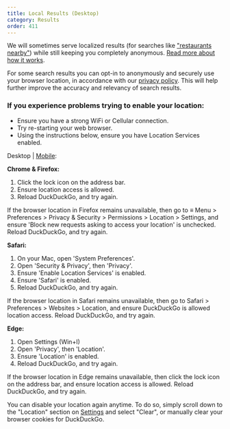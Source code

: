 ```yaml
---
title: Local Results (Desktop)
category: Results
order: 411
---
```

<html><body><p>We will sometimes serve localized results (for searches like <a href="https://duckduckgo.com/?q=restaurants+nearby">"restaurants nearby"</a>) while still keeping you completely anonymous. <a href="https://duck.co/help/privacy/anonymous-localized-results">Read more about how it works</a>.</p>&#xD;
&#xD;
<p>For some search results you can opt-in to anonymously and securely use your browser location, in accordance with our <a href="https://duckduckgo.com/privacy">privacy policy</a>. This will help further improve the accuracy and relevancy of search results.</p>&#xD;
&#xD;
<h3>If you experience problems trying to enable your location:</h3>&#xD;
<ul><li>Ensure you have a strong WiFi or Cellular connection.</li>&#xD;
<li>Try re-starting your web browser.</li>&#xD;
<li>Using the instructions below, ensure you have Location Services enabled.</li>&#xD;
</ul><p>Desktop | <a href="https://duck.co/help/results/local-results-mobile">Mobile</a>:</p>&#xD;
&#xD;
<p><strong>Chrome &amp; Firefox:</strong></p>&#xD;
<ol><li>Click the lock icon on the address bar.</li>&#xD;
<li>Ensure location access is allowed.</li>&#xD;
<li>Reload DuckDuckGo, and try again.</li>&#xD;
</ol><p>If the browser location in Firefox remains unavailable, then go to ≡ Menu &gt; Preferences &gt; Privacy &amp; Security &gt; Permissions &gt; Location &gt; Settings, and ensure 'Block new requests asking to access your location' is unchecked. Reload DuckDuckGo, and try again.</p>&#xD;
&#xD;
<p><strong>Safari:</strong></p>&#xD;
<ol><li>On your Mac, open 'System Preferences'.</li>&#xD;
<li>Open 'Security &amp; Privacy', then 'Privacy'.</li>&#xD;
<li>Ensure 'Enable Location Services' is enabled.</li>&#xD;
<li>Ensure 'Safari' is enabled.</li>&#xD;
<li>Reload DuckDuckGo, and try again.</li>&#xD;
</ol><p>If the browser location in Safari remains unavailable, then go to Safari &gt; Preferences &gt; Websites &gt; Location, and ensure DuckDuckGo is allowed location access. Reload DuckDuckGo, and try again.</p>&#xD;
&#xD;
<p><strong>Edge:</strong></p>&#xD;
<ol><li>Open Settings (Win+I)</li>&#xD;
<li>Open 'Privacy', then 'Location'.</li>&#xD;
<li>Ensure 'Location' is enabled.</li>&#xD;
<li>Reload DuckDuckGo, and try again.</li>&#xD;
</ol><p>If the browser location in Edge remains unavailable, then click the lock icon on the address bar, and ensure location access is allowed. Reload DuckDuckGo, and try again.</p>&#xD;
&#xD;
<p>You can disable your location again anytime. To do so, simply scroll down to the "Location" section on <a href="https://duckduckgo.com/settings">Settings</a> and select "Clear", or manually clear your browser cookies for DuckDuckGo.</p></body></html>